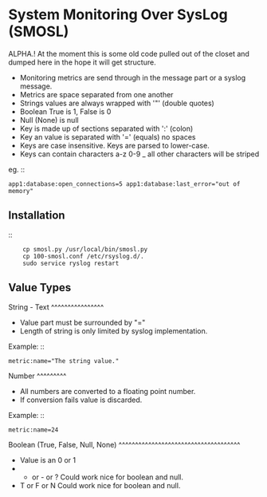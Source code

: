 
System Monitoring Over SysLog (SMOSL)
=======================================

ALPHA.! At the moment this is some old code pulled out of the closet and dumped here in the hope it will get structure.


* Monitoring metrics are send through in the message part or a syslog message.
* Metrics are space separated from one another
* Strings values are always wrapped with '"' (double quotes)
* Boolean True is 1, False is 0
* Null (None) is null
* Key is made up of sections separated with ':' (colon)
* Key an value is separated with '=' (equals) no spaces
* Keys are case insensitive. Keys are parsed to lower-case.
* Keys can contain characters a-z 0-9 _ all other characters will be striped

eg. ::

    app1:database:open_connections=5 app1:database:last_error="out of memory"

Installation
-------------

::

        cp smosl.py /usr/local/bin/smosl.py
        cp 100-smosl.conf /etc/rsyslog.d/.
        sudo service ryslog restart 

Value Types
-------------

String - Text
^^^^^^^^^^^^^^^^

* Value part must be surrounded by "="
* Length of string is only limited by syslog implementation.

Example: ::

    metric:name="The string value."

Number
^^^^^^^^^

* All numbers are converted to a floating point number.
* If conversion fails value is discarded.

Example: ::

    metric:name=24

Boolean (True, False, Null, None)
^^^^^^^^^^^^^^^^^^^^^^^^^^^^^^^^^^^^^

* Value is an 0 or 1
* + or - or ? Could work nice for boolean and null.
* T or F or N Could work nice for boolean and null.
